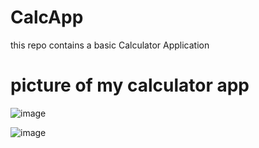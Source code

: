 # CalcApp
this repo contains a basic Calculator Application

# picture of my calculator app
![image](https://github.com/AzwadFawadHasan/CalcApp/assets/106096161/b93c6816-f000-4828-af48-a294bc7f8e3c)

![image](https://github.com/AzwadFawadHasan/CalcApp/assets/106096161/448ea040-8350-47e9-a695-944f607cdfd8)
